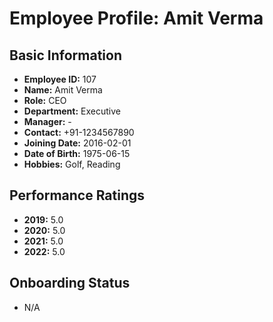 # Employee Profile: Amit Verma

## Basic Information
- **Employee ID:** 107
- **Name:** Amit Verma
- **Role:** CEO
- **Department:** Executive
- **Manager:** -
- **Contact:** +91-1234567890
- **Joining Date:** 2016-02-01
- **Date of Birth:** 1975-06-15
- **Hobbies:** Golf, Reading

## Performance Ratings
- **2019:** 5.0
- **2020:** 5.0
- **2021:** 5.0
- **2022:** 5.0

## Onboarding Status
- N/A

